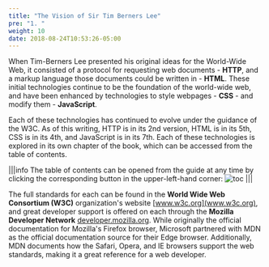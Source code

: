 ```yaml
---
title: "The Vision of Sir Tim Berners Lee"
pre: "1. "
weight: 10
date: 2018-08-24T10:53:26-05:00
---
```


When Tim-Berners Lee presented his original ideas for the World-Wide Web, it consisted of a protocol for requesting web documents - __HTTP__, and a markup language those documents could be written in - __HTML__. These initial technologies continue to be the foundation of the world-wide web, and have been enhanced by technologies to style webpages - __CSS__ - and modify them - __JavaScript__.

Each of these technologies has continued to evolve under the guidance of the W3C.  As of this writing, HTTP is in its 2nd version, HTML is in its 5th, CSS is in its 4th, and JavaScript is in its 7th.  Each of these technologies is explored in its own chapter of the book, which can be accessed from the table of contents.

|||info
The table of contents can be opened from the guide at any time by clicking the corresponding button in the upper-left-hand corner:
![toc](.guides/img/toc.png)
|||


The full standards for each can be found in the __World Wide Web Consortium (W3C)__ organization's website [www.w3c.org](www.w3c.org), and great developer support is offered on each through the __Mozilla Developer Network__ [developer.mozilla.org](developer.mozilla.org).  While originally the official documentation for Mozilla's Firefox browser, Microsoft partnered with MDN as the official documentation source for their Edge browser.  Additionally, MDN documents how the Safari, Opera, and IE browsers support the web standards, making it a great reference for a web developer.
